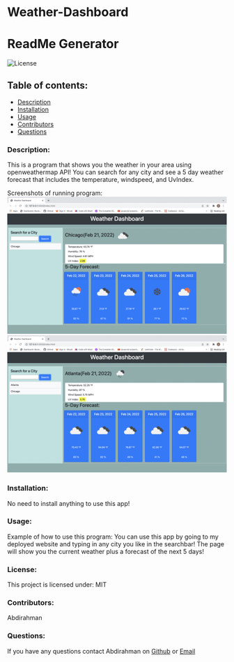 # Weather-Dashboard
# ReadMe Generator
   ![License](https://img.shields.io/static/v1?label=License&message=MIT&color=blueviolet&style=plastic)

  ## Table of contents:
 * [Description](#description)
 * [Installation](#installation)
 * [Usage](#usage)
 * [Contributors](#contributors)
 * [Questions](#questions)
  ### Description:
  This is a program that shows you the weather in your area using openweathermap API! You can search for any city and see a 5 day weather forecast that includes the    temperature, windspeed, and UvIndex.
  
  Screenshots of running program: ![](images/Screenshot1.png) ![](images/Screenshot2.png)
  
  ### Installation:
  No need to install anything to use this app!
  ### Usage:
  Example of how to use this program: You can use this app by going to my deployed website and typing in any city you like in the searchbar! The page will show you   the current weather plus a forecast of the next 5 days!
  ### License:
  This project is licensed under: MIT
  ### Contributors:
  Abdirahman

  ### Questions:
  If you have any questions contact Abdirahman on [Github](https://github.com/aden-abdirahman)
  or [Email](https://aden.abdirahman45@gmail.com)

